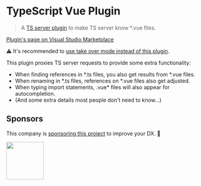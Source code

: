 # TypeScript Vue Plugin

> A [TS server plugin](https://github.com/microsoft/TypeScript/wiki/Writing-a-Language-Service-Plugin) to make TS server know *.vue files.

[Plugin's page on Visual Studio Marketplace](https://marketplace.visualstudio.com/items?itemName=johnsoncodehk.vscode-typescript-vue-plugin)

⚠️ It's recommended to [use take over mode instead of this plugin](https://github.com/johnsoncodehk/volar/discussions/471).

This plugin proxies TS server requests to provide some extra functionality:

- When finding references in *.ts files, you also get results from *.vue files.
- When renaming in *.ts files, references on *.vue files also get adjusted.
- When typing import statements, .vue* files will also appear for autocompletion.
- (And some extra details most people don't need to know...)

## Sponsors

This company is [sponsoring this project](https://github.com/sponsors/johnsoncodehk) to improve your DX. 💪

<a href="https://github.com/Leniolabs">
  <img itemprop="image" src="https://github.com/Leniolabs.png" width="100" height="100">
</a>
